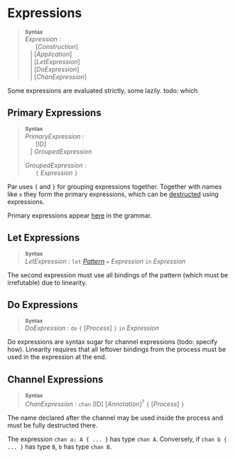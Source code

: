 # Expressions

> **<sup>Syntax</sup>**\
> _Expression_ :\
> &nbsp;&nbsp; &nbsp;&nbsp; [_Construction_] \
> &nbsp;&nbsp; | [_Application_] \
> &nbsp;&nbsp; | [_LetExpression_] \
> &nbsp;&nbsp; | [_DoExpression_] \
> &nbsp;&nbsp; | [_ChanExpression_]

Some expressions are evaluated strictly, some lazily. todo: which

## Primary Expressions

> **<sup>Syntax</sup>**\
> _PrimaryExpression_ :\
> &nbsp;&nbsp; &nbsp;&nbsp; [ID] \
> &nbsp;&nbsp; | _GroupedExpression_
>
> _GroupedExpression_ :\
> &nbsp;&nbsp; &nbsp;&nbsp; `{` _Expression_ `}`

Par uses `{` and `}` for grouping expressions together.
Together with names like `x` they form the primary expressions, which can be [destructed](./expressions/application.md) using expressions.

Primary expressions appear [here](./expressions/application.md) in the grammar.

## Let Expressions

> **<sup>Syntax</sup>**\
> _LetExpression_ : `let` [_Pattern_] `=` _Expression_ `in` _Expression_

The second expression must use all bindings of the pattern (which must be irrefutable) due to linearity.

## Do Expressions

> **<sup>Syntax</sup>**\
> _DoExpression_ : `do` `{` [_Process_] `}` `in` _Expression_

Do expressions are syntax sugar for channel expressions (todo: specify how). Linearity requires that all leftover bindings from the process must be used in the expression at the end.

## Channel Expressions

> **<sup>Syntax</sup>**\
> _ChanExpression_ : `chan` [ID] [_Annotation_]<sup>?</sup> `{` [_Process_] `}`

The name declared after the channel may be used inside the process and must be fully destructed there.

The expression `chan a: A { ... }` has type `chan A`. Conversely, if `chan b { ... }` has type `B`, `b` has type `chan B`.

[_Pattern_]: ./patterns.md